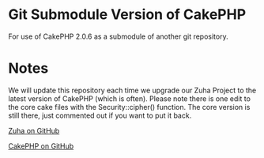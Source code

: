 # Git Submodule Version of CakePHP
For use of CakePHP 2.0.6 as a submodule of another git repository. 

# Notes
We will update this repository each time we upgrade our Zuha Project to the latest version of CakePHP (which is often).  Please note there is one edit to the core cake files with the Security::cipher() function.  The core version is still there, just commented out if you want to put it back.

[Zuha on GitHub](git@github.com:zuha/zuha.git)

[CakePHP on GitHub](https://github.com/cakephp/cakephp)